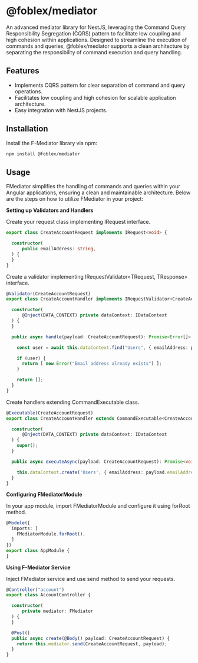 # @foblex/mediator

An advanced mediator library for NestJS, leveraging the Command Query Responsibility Segregation (CQRS) pattern to facilitate low coupling and high cohesion within applications. Designed to streamline the execution of commands and queries, @foblex/mediator supports a clean architecture by separating the responsibility of command execution and query handling.

## Features

- Implements CQRS pattern for clear separation of command and query operations.
- Facilitates low coupling and high cohesion for scalable application architecture.
- Easy integration with NestJS projects.

## Installation

Install the F-Mediator library via npm:

```bash
npm install @foblex/mediator
```

## Usage

FMediator simplifies the handling of commands and queries within your Angular applications, ensuring a clean and maintainable architecture. Below are the steps on how to utilize FMediator in your project:

**Setting up Validators and Handlers**

Create your request class implementing IRequest<TResponse> interface.

```typescript
export class CreateAccountRequest implements IRequest<void> {

  constructor(
      public emailAddress: string,
  ) {
  }
}
```

Create a validator implementing IRequestValidator<TRequest, TResponse> interface.

```typescript
@Validator(CreateAccountRequest)
export class CreateAccountHandler implements IRequestValidator<CreateAccountRequest, void> {

  constructor(
      @Inject(DATA_CONTEXT) private dataContext: IDataContext
  ) {
  }

  public async handle(payload: CreateAccountRequest): Promise<Error[]> {

    const user = await this.dataContext.find("Users", { emailAddress: payload.emailAddress });

    if (user) {
      return [ new Error("Email address already exists") ];
    }

    return [];
  }
}
```

Create handlers extending CommandExecutable class.

```typescript
@Executable(CreateAccountRequest)
export class CreateAccountHandler extends CommandExecutable<CreateAccountRequest, void> {

  constructor(
      @Inject(DATA_CONTEXT) private dataContext: IDataContext
  ) {
    super();
  }

  public async executeAsync(payload: CreateAccountRequest): Promise<void> {

    this.dataContext.create('Users', { emailAddress: payload.emailAddress });
  }
}
```

**Configuring FMediatorModule**

In your app module, import FMediatorModule and configure it using forRoot method.

```typescript
@Module({
  imports: [
    FMediatorModule.forRoot(),
  ]
})
export class AppModule {
}
```

**Using F-Mediator Service**

Inject FMediator service and use send method to send your requests.

```typescript
@Controller("account")
export class AccountController {

  constructor(
      private mediator: FMediator
  ) {
  }

  @Post()
  public async create(@Body() payload: CreateAccountRequest) {
    return this.mediator.send(CreateAccountRequest, payload);
  }
}
```
